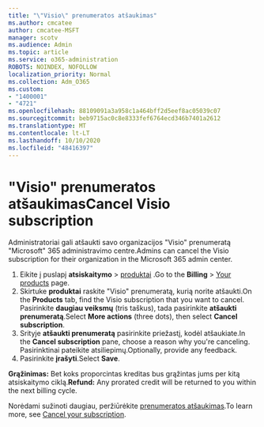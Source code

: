 ```yaml
---
title: "\"Visio\" prenumeratos atšaukimas"
ms.author: cmcatee
author: cmcatee-MSFT
manager: scotv
ms.audience: Admin
ms.topic: article
ms.service: o365-administration
ROBOTS: NOINDEX, NOFOLLOW
localization_priority: Normal
ms.collection: Adm_O365
ms.custom:
- "1400001"
- "4721"
ms.openlocfilehash: 88109091a3a958c1a464bff2d5eef8ac05039c07
ms.sourcegitcommit: beb9715ac0c8e8333fef6764ecd346b7401a2612
ms.translationtype: MT
ms.contentlocale: lt-LT
ms.lasthandoff: 10/10/2020
ms.locfileid: "48416397"
---
```

# <a name="cancel-visio-subscription"></a><span data-ttu-id="3332f-102">"Visio" prenumeratos atšaukimas</span><span class="sxs-lookup"><span data-stu-id="3332f-102">Cancel Visio subscription</span></span>

<span data-ttu-id="3332f-103">Administratoriai gali atšaukti savo organizacijos "Visio" prenumeratą "Microsoft" 365 administravimo centre.</span><span class="sxs-lookup"><span data-stu-id="3332f-103">Admins can cancel the Visio subscription for their organization in the Microsoft 365 admin center.</span></span>

1. <span data-ttu-id="3332f-104">Eikite į puslapį **atsiskaitymo** \> [produktai](https://go.microsoft.com/fwlink/p/?linkid=842054) .</span><span class="sxs-lookup"><span data-stu-id="3332f-104">Go to the **Billing** \> [Your products](https://go.microsoft.com/fwlink/p/?linkid=842054) page.</span></span>
2. <span data-ttu-id="3332f-105">Skirtuke **produktai** raskite "Visio" prenumeratą, kurią norite atšaukti.</span><span class="sxs-lookup"><span data-stu-id="3332f-105">On the **Products** tab, find the Visio subscription that you want to cancel.</span></span> <span data-ttu-id="3332f-106">Pasirinkite **daugiau veiksmų** (tris taškus), tada pasirinkite **atšaukti prenumeratą**.</span><span class="sxs-lookup"><span data-stu-id="3332f-106">Select **More actions** (three dots), then select **Cancel subscription**.</span></span>
3. <span data-ttu-id="3332f-107">Srityje **atšaukti prenumeratą** pasirinkite priežastį, kodėl atšaukiate.</span><span class="sxs-lookup"><span data-stu-id="3332f-107">In the **Cancel subscription** pane, choose a reason why you're canceling.</span></span> <span data-ttu-id="3332f-108">Pasirinktinai pateikite atsiliepimų.</span><span class="sxs-lookup"><span data-stu-id="3332f-108">Optionally, provide any feedback.</span></span>
4. <span data-ttu-id="3332f-109">Pasirinkite **įrašyti**.</span><span class="sxs-lookup"><span data-stu-id="3332f-109">Select **Save**.</span></span>

<span data-ttu-id="3332f-110">**Grąžinimas:** Bet koks proporcintas kreditas bus grąžintas jums per kitą atsiskaitymo ciklą.</span><span class="sxs-lookup"><span data-stu-id="3332f-110">**Refund:** Any prorated credit will be returned to you within the next billing cycle.</span></span>

<span data-ttu-id="3332f-111">Norėdami sužinoti daugiau, peržiūrėkite [prenumeratos atšaukimas](https://docs.microsoft.com/microsoft-365/commerce/subscriptions/cancel-your-subscription).</span><span class="sxs-lookup"><span data-stu-id="3332f-111">To learn more, see [Cancel your subscription](https://docs.microsoft.com/microsoft-365/commerce/subscriptions/cancel-your-subscription).</span></span>